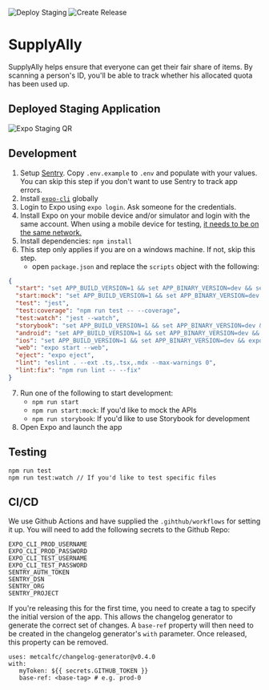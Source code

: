 ![Deploy Staging](https://github.com/rationally-app/mobile-application/workflows/Deploy%20Staging/badge.svg) ![Create Release](https://github.com/rationally-app/mobile-application/workflows/Create%20Release/badge.svg)

# SupplyAlly

SupplyAlly helps ensure that everyone can get their fair share of items. By scanning a person's ID, you'll be able to track whether his allocated quota has been used up.

## Deployed Staging Application

![Expo Staging QR](https://api.qrserver.com/v1/create-qr-code/?size=250x250&data=exp://exp.host/@supplyallytest/rationally?release-channel=staging)

## Development

1. Setup [Sentry](https://sentry.io/). Copy `.env.example` to `.env` and populate with your values. You can skip this step if you don't want to use Sentry to track app errors.
2. Install [`expo-cli`](https://docs.expo.io/workflow/expo-cli/) globally
3. Login to Expo using `expo login`. Ask someone for the credentials.
4. Install Expo on your mobile device and/or simulator and login with the same account. When using a mobile device for testing, [it needs to be on the same network.](https://docs.expo.io/get-started/create-a-new-app/#opening-the-app-on-your-phonetablet)
5. Install dependencies: `npm install`
6. This step only applies if you are on a windows machine. If not, skip this step.
   - open `package.json` and replace the `scripts` object with the following:

```json
{
  "start": "set APP_BUILD_VERSION=1 && set APP_BINARY_VERSION=dev && set START_STORYBOOK=false && expo start",
  "start:mock": "set APP_BUILD_VERSION=1 && set APP_BINARY_VERSION=dev && set MOCK=true && expo start",
  "test": "jest",
  "test:coverage": "npm run test -- --coverage",
  "test:watch": "jest --watch",
  "storybook": "set APP_BUILD_VERSION=1 && set APP_BINARY_VERSION=dev && set START_STORYBOOK=true && expo start",
  "android": "set APP_BUILD_VERSION=1 && set APP_BINARY_VERSION=dev && expo start --android",
  "ios": "set APP_BUILD_VERSION=1 && set APP_BINARY_VERSION=dev && expo start --ios",
  "web": "expo start --web",
  "eject": "expo eject",
  "lint": "eslint . --ext .ts,.tsx,.mdx --max-warnings 0",
  "lint:fix": "npm run lint -- --fix"
}
```

7. Run one of the following to start development:
   - `npm run start`
   - `npm run start:mock`: If you'd like to mock the APIs
   - `npm run storybook`: If you'd like to use Storybook for development
8. Open Expo and launch the app

## Testing

```
npm run test
npm run test:watch // If you'd like to test specific files
```

## CI/CD

We use Github Actions and have supplied the `.gihthub/workflows` for setting it up. You will need to add the following secrets to the Github Repo:

```
EXPO_CLI_PROD_USERNAME
EXPO_CLI_PROD_PASSWORD
EXPO_CLI_TEST_USERNAME
EXPO_CLI_TEST_PASSWORD
SENTRY_AUTH_TOKEN
SENTRY_DSN
SENTRY_ORG
SENTRY_PROJECT
```

If you're releasing this for the first time, you need to create a tag to specify the initial version of the app. This allows the changelog generator to generate the correct set of changes. A `base-ref` property will then need to be created in the changelog generator's `with` parameter. Once released, this property can be removed.

```
uses: metcalfc/changelog-generator@v0.4.0
with:
   myToken: ${{ secrets.GITHUB_TOKEN }}
   base-ref: <base-tag> # e.g. prod-0
```
